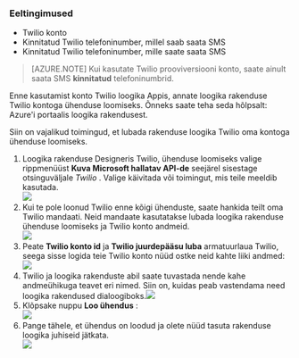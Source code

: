 ### <a name="prerequisites"></a>Eeltingimused
- Twilio konto
- Kinnitatud Twilio telefoninumber, millel saab saata SMS
- Kinnitatud Twilio telefoninumber, mille saate saata SMS

>[AZURE.NOTE] Kui kasutate Twilio prooviversiooni konto, saate ainult saata SMS **kinnitatud** telefoninumbrid.  

Enne kasutamist konto Twilio loogika Appis, annate loogika rakenduse Twilio kontoga ühenduse loomiseks. Õnneks saate teha seda hõlpsalt: Azure'i portaalis loogika rakendusest. 

Siin on vajalikud toimingud, et lubada rakenduse loogika Twilio oma kontoga ühenduse loomiseks.

1. Loogika rakenduse Designeris Twilio, ühenduse loomiseks valige rippmenüüst **Kuva Microsoft hallatav API-de** seejärel sisestage otsinguväljale *Twilio* . Valige käivitada või toimingut, mis teile meeldib kasutada.  
  ![](./media/connectors-create-api-twilio/twilio-0.png)
2. Kui te pole loonud Twilio enne kõigi ühenduste, saate hankida teilt oma Twilio mandaati. Neid mandaate kasutatakse lubada loogika rakenduse ühenduse loomiseks ja Twilio konto andmeid.  
  ![](./media/connectors-create-api-twilio/twilio-1.png)  
3. Peate **Twilio konto id** ja **Twilio juurdepääsu luba** armatuurlaua Twilio, seega sisse logida teie Twilio konto nüüd ostke neid kahte liiki andmed:  
  ![](./media/connectors-create-api-twilio/twilio-2.png)  
4. Twilio ja loogika rakenduste abil saate tuvastada nende kahe andmeühikuga teavet eri nimed. Siin on, kuidas peab vastendama need loogika rakendused dialoogiboks.![](./media/connectors-create-api-twilio/twilio-3.png)  
5. Klõpsake nuppu **Loo ühendus** :  
  ![](./media/connectors-create-api-twilio/twilio-4.png)
6. Pange tähele, et ühendus on loodud ja olete nüüd tasuta rakenduse loogika juhiseid jätkata.  
  ![](./media/connectors-create-api-twilio/twilio-5.png)